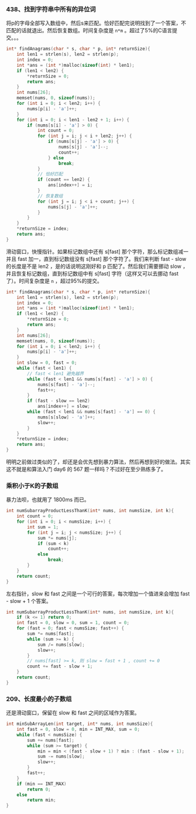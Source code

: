 ### 438、找到字符串中所有的异位词

将p的字母全部写入数组中，然后s来匹配。恰好匹配完说明找到了一个答案，不匹配的话就退出。然后恢复数组。时间复杂度是 `n*m` 。超过了5%的C语言提交。。。

```c
int* findAnagrams(char * s, char * p, int* returnSize){
    int len1 = strlen(s), len2 = strlen(p);
    int index = 0;
    int *ans = (int *)malloc(sizeof(int) * len1);
    if (len1 < len2) {
        *returnSize = 0;
        return ans;
    }
    int nums[26];
    memset(nums, 0, sizeof(nums));
    for (int i = 0; i < len2; i++) {
        nums[p[i] - 'a']++;
    }
    for (int i = 0; i < len1 - len2 + 1; i++) {
        if (nums[s[i] - 'a'] > 0) {
            int count = 0;
            for (int j = i; j < i + len2; j++) {
                if (nums[s[j] - 'a'] > 0) {
                    nums[s[j] - 'a']--;
                    count++;
                } else
                    break;
            }
            // 恰好匹配
            if (count == len2) {
                ans[index++] = i;
            }
            // 恢复数组
            for (int j = i; j < i + count; j++) {
                nums[s[j] - 'a']++;
            }
        }
    }
    *returnSize = index;
    return ans;
}
```

滑动窗口，快慢指针。如果标记数组中还有 s[fast] 那个字符，那么标记数组减一并且 fast 加一，直到标记数组没有 s[fast] 那个字符了。我们来判断 fast - slow 的长度是不是 len2 ，是的话说明这刚好和 p 匹配了。然后我们需要挪动 slow ，并且恢复标记数组，直到标记数组中有 s[fast] 字符（这样又可以去挪动 fast 了）。时间复杂度是 `n` ，超过95%的提交。

```c
int* findAnagrams(char * s, char * p, int* returnSize){
    int len1 = strlen(s), len2 = strlen(p);
    int index = 0;
    int *ans = (int *)malloc(sizeof(int) * len1);
    if (len1 < len2) {
        *returnSize = 0;
        return ans;
    }
    int nums[26];
    memset(nums, 0, sizeof(nums));
    for (int i = 0; i < len2; i++) {
        nums[p[i] - 'a']++;
    }
    int slow = 0, fast = 0;
    while (fast < len1) {
        // fast < len1 避免越界
        while (fast < len1 && nums[s[fast] - 'a'] > 0) {
            nums[s[fast] - 'a']--;
            fast++;
        }
        if (fast - slow == len2)
            ans[index++] = slow;
        while (fast < len1 && nums[s[fast] - 'a'] == 0) {
            nums[s[slow] - 'a']++;
            slow++;
        }
    }
    *returnSize = index;
    return ans;
}
```

明明之前做过类似的了，却还是会优先想到暴力算法，然后再想到好的做法。其实这不就是和算法入门 day6 的 567 题一样吗？不过好在至少熟练多了。

### 乘积小于K的子数组

暴力法呗，也就用了 1800ms 而已。

```c
int numSubarrayProductLessThanK(int* nums, int numsSize, int k){
    int count = 0;
    for (int i = 0; i < numsSize; i++) {
        int sum = 1;
        for (int j = i; j < numsSize; j++) {
            sum *= nums[j];
            if (sum < k)
                count++;
            else
                break;
        }
    }
    return count;
}
```

左右指针，slow 和 fast 之间是一个可行的答案，每次增加一个值进来会增加 fast - slow + 1 个答案。

```c
int numSubarrayProductLessThanK(int* nums, int numsSize, int k){
    if (k <= 1) return 0;
    int fast = 0, slow = 0, sum = 1, count = 0;
    for (fast = 0; fast < numsSize; fast++) {
        sum *= nums[fast];
        while (sum >= k) {
            sum /= nums[slow];
            slow++;
        }
        // nums[fast] >= k, 则 slow = fast + 1 , count += 0
        count += fast - slow + 1;
    }
    return count;
}
```

### 209、长度最小的子数组

还是滑动窗口，保留在 slow 和 fast 之间的区域作为答案。

```c
int minSubArrayLen(int target, int* nums, int numsSize){
    int fast = 0, slow = 0, min = INT_MAX, sum = 0;
    while (fast < numsSize) {
        sum += nums[fast];
        while (sum >= target) {
            min = min < (fast - slow + 1) ? min : (fast - slow + 1);
            sum -= nums[slow];
            slow++;
        }
        fast++;
    }
    if (min == INT_MAX)
        return 0;
    else 
        return min;
}
```

